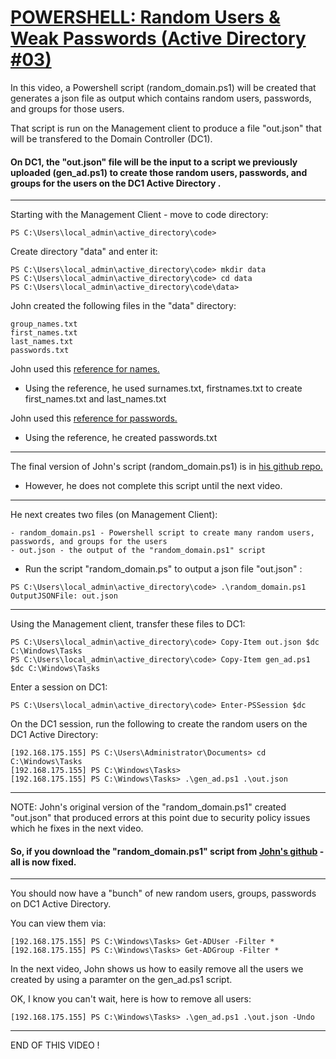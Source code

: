 # [POWERSHELL: Random Users & Weak Passwords (Active Directory #03)](https://www.youtube.com/watch?v=66ZD1J-AR2c)

In this video, a Powershell script (random_domain.ps1) will be created that generates a json file as output which contains random users, passwords, and groups for those users.

That script is run on the Management client to produce a file "out.json" that will be transfered to the Domain Controller (DC1).

#### On DC1, the "out.json" file will be the input to a script we previously uploaded (gen_ad.ps1) to create those random users, passwords, and groups for the users on the DC1 Active Directory .
---
Starting with the Management Client - move to code directory:
```
PS C:\Users\local_admin\active_directory\code>
```
Create directory "data" and enter it:
```
PS C:\Users\local_admin\active_directory\code> mkdir data
PS C:\Users\local_admin\active_directory\code> cd data
PS C:\Users\local_admin\active_directory\code\data> 
```
John created the following files in the "data" directory:
```
group_names.txt
first_names.txt
last_names.txt
passwords.txt
```
John used this [reference for names.](https://github.com/hippy2094/random-name-generator)
- Using the reference, he used surnames.txt, firstnames.txt to create first_names.txt and last_names.txt

John used this [reference for passwords.](https://github.com/roycwilliams/rockyou-top15k.txt)
- Using the reference, he created passwords.txt
---
The final version of John's script (random_domain.ps1) is in [his github repo.](https://github.com/JohnHammond/active_directory/blob/main/code/random_domain.ps1)
- However, he does not complete this script until the next video.
---
He next creates two files (on Management Client):
```
- random_domain.ps1 - Powershell script to create many random users, passwords, and groups for the users
- out.json - the output of the "random_domain.ps1" script
```
- Run the script "random_domain.ps" to output a json file "out.json" :
```
PS C:\Users\local_admin\active_directory\code> .\random_domain.ps1
OutputJSONFile: out.json
```
---
Using the Management client, transfer these files to DC1:
```
PS C:\Users\local_admin\active_directory\code> Copy-Item out.json $dc C:\Windows\Tasks
PS C:\Users\local_admin\active_directory\code> Copy-Item gen_ad.ps1 $dc C:\Windows\Tasks
```
Enter a session on DC1:
```
PS C:\Users\local_admin\active_directory\code> Enter-PSSession $dc
```
On the DC1 session, run the following to create the random users on the DC1 Active Directory:
```
[192.168.175.155] PS C:\Users\Administrator\Documents> cd C:\Windows\Tasks
[192.168.175.155] PS C:\Windows\Tasks>
[192.168.175.155] PS C:\Windows\Tasks> .\gen_ad.ps1 .\out.json
```
---
NOTE: John's original version of the "random_domain.ps1" created "out.json" that produced errors at this point due to security policy issues which he fixes in the next video.

#### So, if you download the "random_domain.ps1" script from [John's github](https://github.com/JohnHammond/active_directory) - all is now fixed.
---
You should now have a "bunch" of new random users, groups, passwords on DC1 Active Directory.

You can view them via:
```
[192.168.175.155] PS C:\Windows\Tasks> Get-ADUser -Filter *
[192.168.175.155] PS C:\Windows\Tasks> Get-ADGroup -Filter *
```

In the next video, John shows us how to easily remove all the users we created by using a paramter on the gen_ad.ps1 script.

OK, I know you can't wait, here is how to remove all users:
```
[192.168.175.155] PS C:\Windows\Tasks> .\gen_ad.ps1 .\out.json -Undo
```
---
END OF THIS VIDEO !